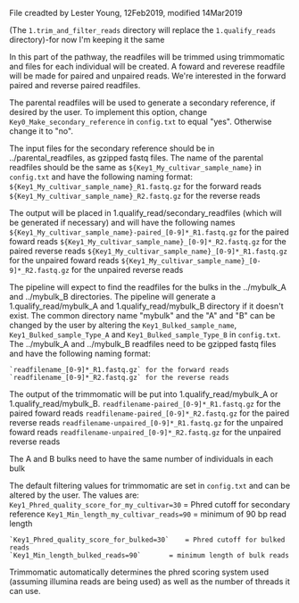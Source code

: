 File creadted by Lester Young, 12Feb2019, modified 14Mar2019

(The `1.trim_and_filter_reads` directory will replace the `1.qualify_reads` directory)-for now I'm keeping it the same

In this part of the pathway, the readfiles will be trimmed using trimmomatic and files for each individual will be 
created. A foward and reverese readfile will be made for paired and unpaired reads. We're interested in the forward 
paired and reverse paired readfiles.

The parental readfiles will be used to generate a secondary reference, if desired by the user. To implement this option, change 
`Key0_Make_secondary_reference` in `config.txt` to equal "yes". Otherwise change it to "no".

The input files for the secondary reference should be in ../parental_readfiles, as gzipped fastq files. The name of the parental 
readfiles should be the same as `${Key1_My_cultivar_sample_name}` in `config.txt` and have the following naming format:
	`${Key1_My_cultivar_sample_name}_R1.fastq.gz` for the forward reads
	`${Key1_My_cultivar_sample_name}_R2.fastq.gz` for the reverse reads

The output will be placed in 1.qualify_read/secondary_readfiles (which will be generated if necessary) and will have the following 
names
	`${Key1_My_cultivar_sample_name}-paired_[0-9]*_R1.fastq.gz` for the paired foward reads
        `${Key1_My_cultivar_sample_name}_[0-9]*_R2.fastq.gz` for the paired reverse reads
        `${Key1_My_cultivar_sample_name}_[0-9]*_R1.fastq.gz` for the unpaired foward reads
        `${Key1_My_cultivar_sample_name}_[0-9]*_R2.fastq.gz` for the unpaired reverse reads


The pipeline will expect to find the readfiles for the bulks in the ../mybulk_A and ../mybulk_B directories. The pipeline will generate 
a 1.qualify_read/mybulk_A and 1.qualify_read/mybulk_B directory if it doesn't exist. The common directory name "mybulk" and the "A" and 
"B" can be changed by the user by altering the `Key1_Bulked_sample_name`, `Key1_Bulked_sample_Type_A` and `Key1_Bulked_sample_Type_B` 
in `config.txt`. The ../mybulk_A and ../mybulk_B readfiles need to be gzipped fastq files and have the following naming format:

	`readfilename_[0-9]*_R1.fastq.gz` for the forward reads
	`readfilename_[0-9]*_R2.fastq.gz` for the reverse reads

The output of the trimmomatic will be put into 1.qualify_read/mybulk_A or 1.qualify_read/mybulk_B.
	`readfilename-paired_[0-9]*_R1.fastq.gz` for the paired foward reads
	`readfilename-paired_[0-9]*_R2.fastq.gz` for the paired reverse reads
	`readfilename-unpaired_[0-9]*_R1.fastq.gz` for the unpaired foward reads
	`readfilename-unpaired_[0-9]*_R2.fastq.gz` for the unpaired reverse reads

The A and B bulks need to have the same number of individuals in each bulk

The default filtering values for trimmomatic are set in `config.txt` and can be altered by the user. The values are:
	`Key1_Phred_quality_score_for_my_cultivar=30`	= Phred cutoff for secondary reference
	`Key1_Min_length_my_cultivar_reads=90`		= minimum of 90 bp read length
	
	`Key1_Phred_quality_score_for_bulked=30`	= Phred cutoff for bulked reads
	`Key1_Min_length_bulked_reads=90`		= minimum length of bulk reads

Trimmomatic automatically determines the phred scoring system used (assuming illumina reads are being used) as well as the number of 
threads it can use.
